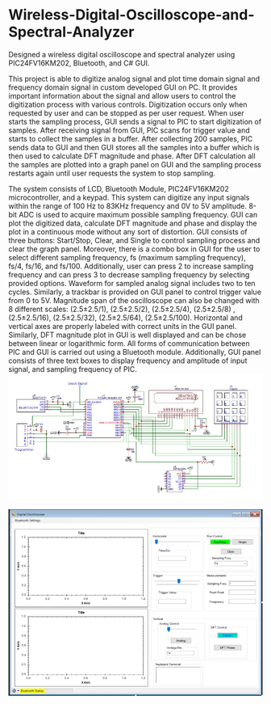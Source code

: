 # Wireless-Digital-Oscilloscope-and-Spectral-Analyzer
 Designed a wireless digital oscilloscope and spectral analyzer using PIC24FV16KM202, Bluetooth, and C# GUI. 
 
This project is able to digitize analog signal and plot time domain signal and frequency domain signal in custom developed GUI on PC. It  provides important information about the signal and allow users to control the digitization process with various controls. Digitization occurs only when requested by user and can be stopped as per user request. When user starts the sampling process, GUI sends a signal to PIC to start digitization of samples. After receiving signal from GUI, PIC scans for trigger value and starts to collect the samples in a buffer. After collecting 200 samples, PIC sends data to GUI and then GUI stores all the samples into a buffer which is then used to calculate DFT magnitude and phase. After DFT calculation all the samples are plotted into a graph panel on GUI and the sampling process restarts again until user requests the system to stop sampling. 

The system consists of LCD, Bluetooth Module, PIC24FV16KM202 microcontroller, and a keypad. This system can digitize any input signals within the range of 100 Hz to 83KHz frequency and 0V to 5V amplitude. 8-bit ADC is used to acquire maximum possible sampling frequency. GUI can plot the digitized data, calculate DFT magnitude and phase and display the plot in a continuous mode without any sort of distortion. GUI consists of three buttons: Start/Stop, Clear, and Single to control sampling process and clear the graph panel. Moreover, there is a combo box in GUI for the user to select different sampling frequency, fs (maximum sampling frequency), fs/4, fs/16, and fs/100. Additionally, user can press 2 to increase sampling frequency and can press 3 to decrease sampling frequency by selecting provided options. Waveform for sampled analog signal includes two to ten cycles. Similarly, a trackbar is provided on GUI panel to control trigger value from 0 to 5V. Magnitude span of the oscilloscope can also be changed with 8 different scales: (2.5±2.5/1),  (2.5±2.5/2), (2.5±2.5/4), (2.5±2.5/8) , (2.5±2.5/16), (2.5±2.5/32), (2.5±2.5/64), (2.5±2.5/100). Horizontal and vertical axes are properly labeled with correct units in the GUI panel. Similarly, DFT magnitude plot in GUI is well displayed and can be chose between linear or logarithmic form. All forms of communication between PIC and GUI is carried out using a Bluetooth module. Additionally, GUI panel consists of three text boxes to display frequency and amplitude of input signal, and sampling frequency of PIC. 
![schematics](final_schematics.jpg)

![gui ineterface](final_gui.png)


